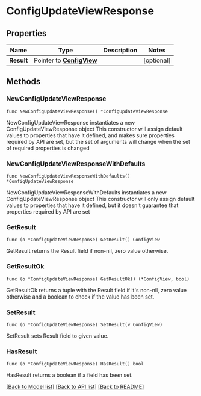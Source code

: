 # ConfigUpdateViewResponse

## Properties

Name | Type | Description | Notes
------------ | ------------- | ------------- | -------------
**Result** | Pointer to [**ConfigView**](ConfigView.md) |  | [optional] 

## Methods

### NewConfigUpdateViewResponse

`func NewConfigUpdateViewResponse() *ConfigUpdateViewResponse`

NewConfigUpdateViewResponse instantiates a new ConfigUpdateViewResponse object
This constructor will assign default values to properties that have it defined,
and makes sure properties required by API are set, but the set of arguments
will change when the set of required properties is changed

### NewConfigUpdateViewResponseWithDefaults

`func NewConfigUpdateViewResponseWithDefaults() *ConfigUpdateViewResponse`

NewConfigUpdateViewResponseWithDefaults instantiates a new ConfigUpdateViewResponse object
This constructor will only assign default values to properties that have it defined,
but it doesn't guarantee that properties required by API are set

### GetResult

`func (o *ConfigUpdateViewResponse) GetResult() ConfigView`

GetResult returns the Result field if non-nil, zero value otherwise.

### GetResultOk

`func (o *ConfigUpdateViewResponse) GetResultOk() (*ConfigView, bool)`

GetResultOk returns a tuple with the Result field if it's non-nil, zero value otherwise
and a boolean to check if the value has been set.

### SetResult

`func (o *ConfigUpdateViewResponse) SetResult(v ConfigView)`

SetResult sets Result field to given value.

### HasResult

`func (o *ConfigUpdateViewResponse) HasResult() bool`

HasResult returns a boolean if a field has been set.


[[Back to Model list]](../README.md#documentation-for-models) [[Back to API list]](../README.md#documentation-for-api-endpoints) [[Back to README]](../README.md)


